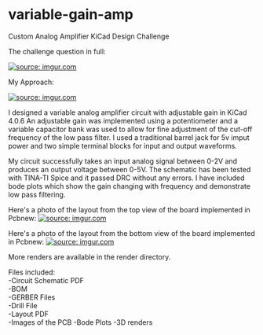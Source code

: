 # variable-gain-amp
Custom Analog Amplifier KiCad Design Challenge

The challenge question in full:

<a href="https://imgur.com/RE72OeD"><img src="https://i.imgur.com/RE72OeD.jpg" title="source: imgur.com" /></a>


My Approach:

<a href="https://imgur.com/jzxweka"><img src="https://i.imgur.com/jzxweka.jpg" title="source: imgur.com" /></a>

I designed a variable analog amplifier circuit with adjustable gain in KiCad 4.0.6
An adjustable gain was implemented using a potentiometer and a variable capacitor bank was used to allow for fine adjustment of the cut-off frequency of the low pass filter. I used a traditional barrel jack for 5v imput power and two simple terminal blocks for input and output waveforms.

My circuit successfully takes an input analog signal between 0-2V and produces an output voltage between 0-5V.
The schematic has been tested with TINA-TI Spice and it passed DRC without any errors. I have included bode plots which show the gain changing with frequency and demonstrate low pass filtering.

Here's a photo of the layout from the top view of the board implemented in Pcbnew:
<a href="https://imgur.com/nCgbIaU"><img src="https://i.imgur.com/nCgbIaU.jpg" title="source: imgur.com" /></a>

Here's a photo of the layout from the bottom view of the board implemented in Pcbnew:
<a href="https://imgur.com/JLpGlCf"><img src="https://i.imgur.com/JLpGlCf.jpg" title="source: imgur.com" /></a>

More renders are available in the render directory.


Files included:  
-Circuit Schematic PDF   
-BOM   
-GERBER Files    
-Drill File    
-Layout PDF  
-Images of the PCB 
-Bode Plots
-3D renders
